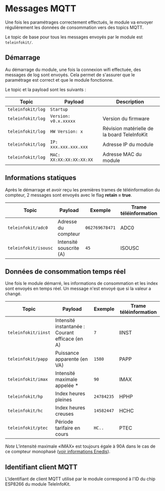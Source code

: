 # Messages MQTT

Une fois les paramétrages correctement effectués, le module va envoyer régulièrement les données de consommation vers des topics MQTT.

Le topic de base pour tous les messages envoyés par le module est `teleinfokit/`.

## Démarrage

Au démarrage du module, une fois la connexion wifi effectuée, des messages de log sont envoyés. Cela permet de s'assurer que le paramétrage est correct et que le module fonctionne.

Le topic et la payload sont les suivants :

|Topic|Payload|Description|
|--|--|--|
|`teleinfokit/log`|`Startup`||
|`teleinfokit/log`|`Version: v0.x.xxxxx`|Version du firmware|
|`teleinfokit/log`|`HW Version: x`|Révision matérielle de la board TeleInfoKit|
|`teleinfokit/log`|`IP: xxx.xxx.xxx.xxx`|Adresse IP du module|
|`teleinfokit/log`|`MAC: XX:XX:XX:XX:XX:XX`|Adresse MAC du module|

## Informations statiques

Après le démarrage et avoir reçu les premières trames de téléinformation du compteur, 2 messages sont envoyés avec le flag **retain = true**.

|Topic|Payload|Exemple|Trame téléinformation|
|--|--|--|--|
|`teleinfokit/adc0`|Adresse du compteur|`062769678471`|ADC0|
|`teleinfokit/isousc`|Intensité souscrite (A)|`45`|ISOUSC|

## Données de consommation temps réel

Une fois le module démarré, les informations de consommation et les index sont envoyés en temps réel. Un message n'est envoyé que si la valeur a changé.

|Topic|Payload|Exemple|Trame téléinformation|
|--|--|--|--|
|`teleinfokit/iinst`|Intensité instantanée : Courant efficace (en A)|`7`|IINST|
|`teleinfokit/papp`|Puissance apparente (en VA)|`1580`|PAPP|
|`teleinfokit/imax`|Intensité maximale appelée *|`90`|IMAX|
|`teleinfokit/hp`|Index heures pleines|`24784235`|HPHP|
|`teleinfokit/hc`|Index heures creuses|`14582447`|HCHC|
|`teleinfokit/ptec`|Période tarifaire en cours|`HC..`|PTEC|

*Note* L’intensité maximale «IMAX» est toujours égale à 90A dans le cas de ce compteur monophasé ([voir informations Enedis](https://www.enedis.fr/sites/default/files/Enedis-NOI-CPT_54E.pdf)).

## Identifiant client MQTT

L'identifiant de client MQTT utilisé par le module correspond à l'ID du chip ESP8266 du module TeleInfoKit.